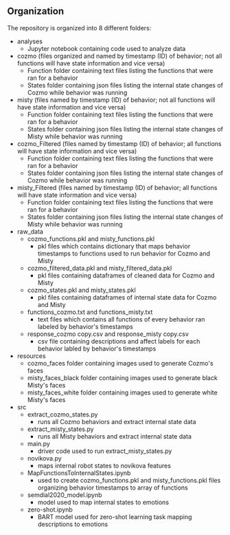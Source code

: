 ## Organization

The repository is organized into 8 different folders:

- analyses
    - Jupyter notebook containing code used to analyze data
- cozmo (files organized and named by timestamp (ID) of behavior; not all functions will have state information and vice versa)
    -  Function folder containing text files listing the functions that were ran for a behavior 
    -  States folder containing json files listing the internal state changes of Cozmo while behavior was running
- misty (files named by timestamp (ID) of behavior; not all functions will have state information and vice versa)
    -  Function folder containing text files listing the functions that were ran for a behavior 
    -  States folder containing json files listing the internal state changes of Misty while behavior was running
- cozmo_Filtered (files named by timestamp (ID) of behavior; all functions will have state information and vice versa)
    - Function folder containing text files listing the functions that were ran for a behavior 
    - States folder containing json files listing the internal state changes of Cozmo while behavior was running
- misty_Filtered (files named by timestamp (ID) of behavior; all functions will have state information and vice versa)
    -  Function folder containing text files listing the functions that were ran for a behavior 
    -  States folder containing json files listing the internal state changes of Misty while behavior was running
- raw_data
    -  cozmo_functions.pkl and misty_functions.pkl
       - pkl files which contains dictionary that maps behavior timestamps to functions used to run behavior for Cozmo and Misty
    -  cozmo_filtered_data.pkl and misty_filtered_data.pkl
       - pkl files containing dataframes of cleaned data for Cozmo and Misty
    -  cozmo_states.pkl and misty_states.pkl
       - pkl files containing dataframes of internal state data for Cozmo and Misty
    -  functions_cozmo.txt and functions_misty.txt
       - text files which contains all functions of every behavior ran labeled by behavior's timestamps
    -  response_cozmo copy.csv and response_misty copy.csv
       - csv file containing descriptions and affect labels for each behavior labled by behavior's timestamps
- resources
    -  cozmo_faces folder containing images used to generate Cozmo's faces
    -  misty_faces_black folder containing images used to generate black Misty's faces
    -  misty_faces_white folder containing images used to generate white Misty's faces
- src
    -  extract_cozmo_states.py
       - runs all Cozmo behaviors and extract internal state data
    -  extract_misty_states.py
       - runs all Misty behaviors and extract internal state data
    -  main.py
       - driver code used to run extract_misty_states.py
    -  novikova.py
       - maps internal robot states to novikova features
    -  MapFunctionsToInternalStates.ipynb
       - used to create cozmo_functions.pkl and misty_functions.pkl files organizing behavior timestamps to array of functions
    -  semdial2020_model.ipynb
       - model used to map internal states to emotions
    - zero-shot.ipynb
       - BART model used for zero-shot learning task mapping descriptions to emotions